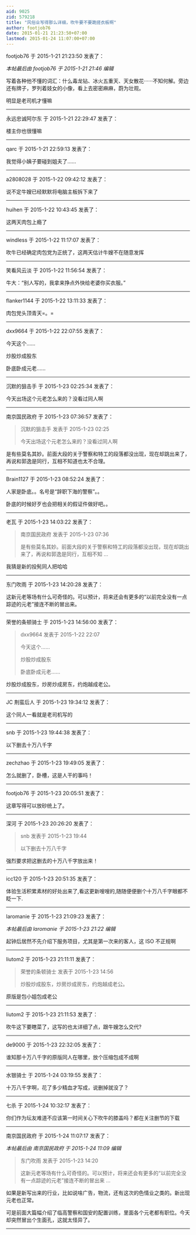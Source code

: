 ```yaml
---
aid: 9025
zid: 579218
title: "风俗业写得那么详细，吹牛要不要跪搓衣板啊"
author: footjob76
date: 2015-01-21 21:23:50+07:00
lastmod: 2015-01-24 11:07:00+07:00
---
```


footjob76 于 2015-1-21 21:23:50 发表了：

_本帖最后由 footjob76 于 2015-1-21 21:46 编辑_

写着各种他不懂的词汇：什么毒龙钻、冰火五重天、天女散花······不知何解。旁边还有牌子，罗列着妓女的小像，看上去密密麻麻，蔚为壮观。

明显是老司机才懂嘛

---

永远忠诚阿尔东 于 2015-1-21 22:29:47 发表了：

楼主你也很懂嘛

---

qarc 于 2015-1-21 22:59:13 发表了：

我觉得小姨子要碰到姐夫了……

---

a2808028 于 2015-1-22 09:42:12 发表了：

说不定牛嫂已经默默将电脑主板拆下来了

---

huihen 于 2015-1-22 10:43:45 发表了：

这两天肉包上瘾了

---

windless 于 2015-1-22 11:17:07 发表了：

吹牛已经确定肉包党为正统了，这两天估计牛嫂不在随意发挥

---

笑看风云淡 于 2015-1-22 11:56:54 发表了：

牛大：“别人写的，我拿来挣点外快给老婆你买衣服。”

---

flanker1144 于 2015-1-22 13:11:33 发表了：

肉包党头顶青天=。=

---

dxx9664 于 2015-1-22 22:07:55 发表了：

今天这个……

炒股炒成股东

卧底卧成元老……

---

沉默的狙击手 于 2015-1-23 02:25:34 发表了：

今天出场这个元老怎么来的？没看过同人啊

---

南京国民政府 于 2015-1-23 07:36:57 发表了：

> 沉默的狙击手 发表于 2015-1-23 02:25
>
> 今天出场这个元老怎么来的？没看过同人啊

是有些莫名其妙。前面大段的关于警察和特工的段落都没出现，现在却跳出来了，再说和郭逸是同行，互相不知道也太不合理。

---

Brain1127 于 2015-1-23 08:52:24 发表了：

人家是卧底。。名号是“辞职下海的警察”。。

卧底的时候好歹也会把相关的假证件做好吧。。

---

老瓦 于 2015-1-23 14:03:22 发表了：

> 南京国民政府 发表于 2015-1-23 07:36
>
> 是有些莫名其妙。前面大段的关于警察和特工的段落都没出现，现在却跳出来了，再说和郭逸是同行，互相不知 ...

我猜是新的投髡同人把哈哈

---

东门吹雨 于 2015-1-23 14:20:28 发表了：

这新元老等场有什么可奇怪的。可以预计，将来还会有更多的“以前完全没有一点踪迹的元老”接连不断的冒出来。

---

荣誉的条顿骑士 于 2015-1-23 14:56:00 发表了：

> dxx9664 发表于 2015-1-22 22:07
>
> 今天这个……
>
> 炒股炒成股东
>
> 卧底卧成元老……

炒股炒成股东，炒房炒成房东，约炮越成老公。

---

JC 荆蛮后人 于 2015-1-23 19:34:12 发表了：

这个同人一看就是老司机写的

---

snb 于 2015-1-23 19:44:38 发表了：

以下删去十万八千字

---

zechzhao 于 2015-1-23 19:49:05 发表了：

怎么就删了，卧槽，这是人干的事吗！

---

footjob76 于 2015-1-23 20:05:51 发表了：

这章写得可以放砂统上了。

---

深河 于 2015-1-23 20:26:20 发表了：

> snb 发表于 2015-1-23 19:44
>
> 以下删去十万八千字

强烈要求把这删去的十万八千字放出来！

---

icc120 于 2015-1-23 20:51:35 发表了：

体验生活积累素材的好处出来了,看这更新嗖嗖的,随随便便删个十万八千字眼都不眨一下.

---

laromanie 于 2015-1-23 21:09:23 发表了：

_本帖最后由 laromanie 于 2015-1-23 21:22 编辑_

起钟后居然不先介绍下服务项目，尤其是第一次来的客人，这 ISO 不正规啊

---

liutom2 于 2015-1-23 21:11:11 发表了：

> 荣誉的条顿骑士 发表于 2015-1-23 14:56
>
> 炒股炒成股东，炒房炒成房东，约炮越成老公。

原版是包小姐包成老公

---

liutom2 于 2015-1-23 21:11:53 发表了：

吹牛这下要瞎菜了，这写的也太详细了点，跟牛嫂怎么交代?

---

de9000 于 2015-1-23 22:32:05 发表了：

谁知那十万八千字的原版同人在哪里，放个压缩包成不成啊

---

水银骑士 于 2015-1-24 03:19:55 发表了：

十万八千字啊，花了多少精血才写成，说删掉就没了？

---

七杀 于 2015-1-24 10:32:17 发表了：

你们作为坛友难道不应该第一时间关心下吹牛的膝盖吗？都在关注删节的下载

---

南京国民政府 于 2015-1-24 11:07:17 发表了：

_本帖最后由 南京国民政府 于 2015-1-24 11:09 编辑_

> 东门吹雨 发表于 2015-1-23 14:20
>
> 这新元老等场有什么可奇怪的。可以预计，将来还会有更多的“以前完全没有一点踪迹的元老”接连不断的冒出来 ...

如果是新写出来的行业，比如说啥广告，物流，还有这次的色情业之类的。新出现元老也正常。

可是前面大篇幅介绍了临高警察和国安的配置训练，里面各个元老都有职位。今天却突然冒出个生面孔，这就太怪异了。

---
